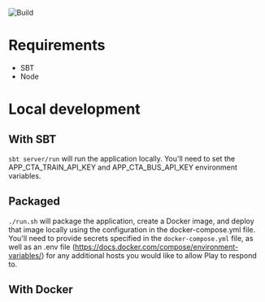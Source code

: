 ![Build](https://github.com/ajablonski/ct-delay/actions/workflows/scala.yml/badge.svg)

# Requirements
* SBT
* Node

# Local development

## With SBT

`sbt server/run` will run the application locally. You'll need to set the APP_CTA_TRAIN_API_KEY and APP_CTA_BUS_API_KEY environment variables.

## Packaged

`./run.sh` will package the application, create a Docker image, and deploy that image locally using the configuration in the docker-compose.yml file. You'll need to provide secrets specified in the `docker-compose.yml` file, as well as an .env file (https://docs.docker.com/compose/environment-variables/) for any additional hosts you would like to allow Play to respond to.

## With Docker
